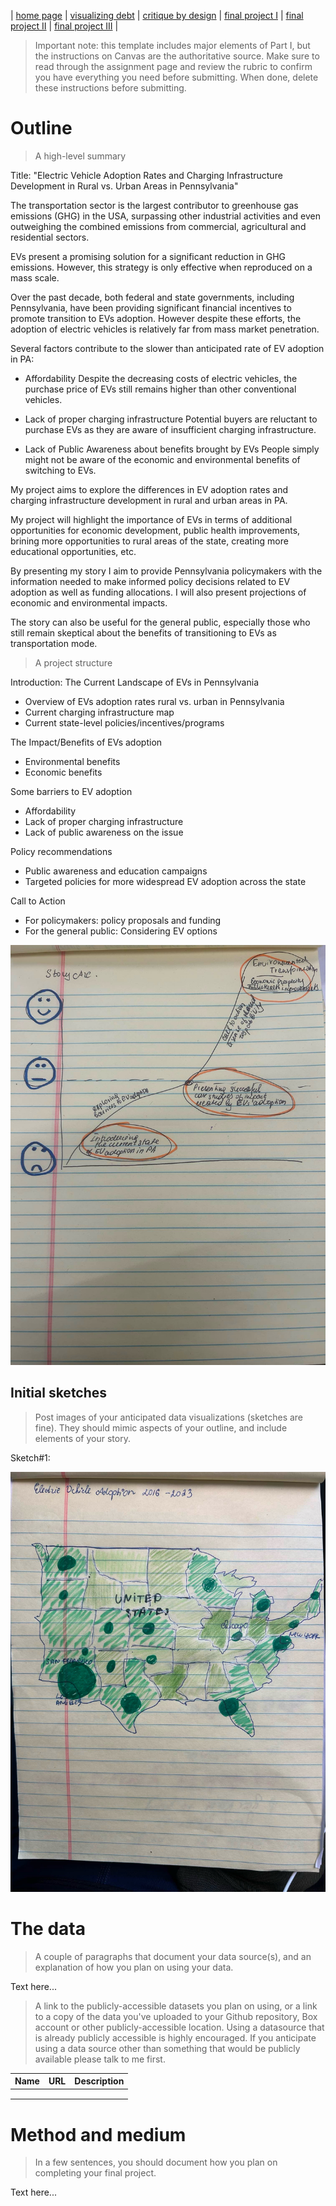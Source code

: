 | [home page](https://mashaandreieva.github.io/My-Portfolio/) | [visualizing debt](visualizing-government-debt) | [critique by design](critique-by-design) | [final project I](final-project-part-one) | [final project II](final-project-part-two) | [final project III](final-project-part-three) |


> Important note: this template includes major elements of Part I, but the instructions on Canvas are the authoritative source.  Make sure to read through the assignment page and review the rubric to confirm you have everything you need before submitting.  When done, delete these instructions before submitting.

# Outline
> A high-level summary

Title: "Electric Vehicle Adoption Rates and Charging Infrastructure Development in Rural vs. Urban Areas in Pennsylvania"
 

The transportation sector is the largest contributor to greenhouse gas emissions (GHG) in the USA, surpassing other industrial activities and even outweighing the combined emissions from commercial, agricultural and residential sectors. 

EVs present a promising solution for a significant reduction in GHG emissions. However, this strategy is only effective when reproduced on a mass scale. 

Over the past decade, both federal and state governments, including Pennsylvania, have been providing significant financial incentives to promote transition to EVs adoption. However despite these efforts, the adoption of electric vehicles is relatively far from mass market penetration. 

Several factors contribute to the slower than anticipated rate of EV adoption in PA: 

-	Affordability
Despite the decreasing costs of electric vehicles, the purchase price of EVs still remains higher than other conventional vehicles.

-	Lack of proper charging infrastructure
Potential buyers are reluctant to purchase EVs as they are aware of insufficient charging infrastructure.

-	Lack of Public Awareness about benefits brought by EVs
People simply might not be aware of the economic and environmental benefits of switching to EVs.


My project aims to explore the differences in EV adoption rates and charging infrastructure development in rural and urban areas in PA. 

My project will highlight the importance of EVs in terms of additional opportunities for economic development, public health improvements, brining more opportunities to rural areas of the state, creating more educational opportunities, etc. 

By presenting my story I aim to provide Pennsylvania policymakers with the information needed to make informed policy decisions related to EV adoption as well as funding allocations. I will also present projections of economic and environmental impacts. 

 The story can also be useful for the general public, especially those who still remain skeptical about the benefits of transitioning to EVs as transportation mode.


> A project structure  

Introduction: The Current Landscape of EVs in Pennsylvania

-	Overview of EVs adoption rates rural vs. urban in Pennsylvania
-	Current charging infrastructure map
-	Current state-level policies/incentives/programs

The Impact/Benefits of EVs adoption

-	Environmental benefits
-	Economic benefits

Some barriers to EV adoption

-	Affordability
-	Lack of proper charging infrastructure
-	Lack of public awareness on the issue

Policy recommendations

-	Public awareness and education campaigns
-	Targeted policies for more widespread EV adoption across the state

Call to Action

-	For policymakers: policy proposals and funding 
-	For the general public: Considering EV options

![Story Arc](StoryArc.jpeg)


## Initial sketches
> Post images of your anticipated data visualizations (sketches are fine). They should mimic aspects of your outline, and include elements of your story.  

Sketch#1:

![Story Arc](ElectricVehicleAdoptionRates1.jpeg)


# The data
> A couple of paragraphs that document your data source(s), and an explanation of how you plan on using your data. 

Text here...

> A link to the publicly-accessible datasets you plan on using, or a link to a copy of the data you've uploaded to your Github repository, Box account or other publicly-accessible location. Using a datasource that is already publicly accessible is highly encouraged.  If you anticipate using a data source other than something that would be publicly available please talk to me first. 

| Name | URL | Description |
|------|-----|-------------|
|      |     |             |
|      |     |             |
|      |     |             |

# Method and medium
> In a few sentences, you should document how you plan on completing your final project. 

Text here...
